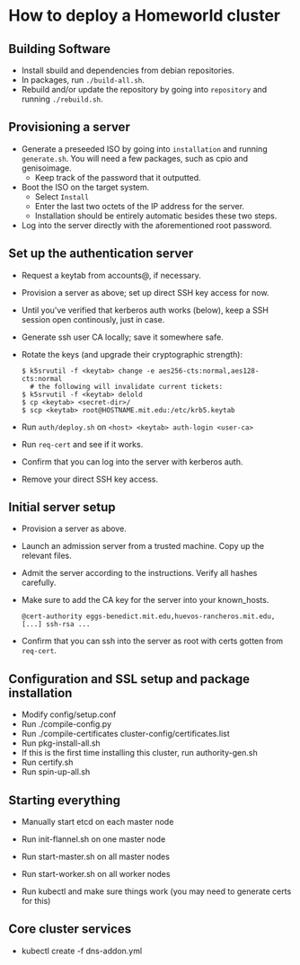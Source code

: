 # How to deploy a Homeworld cluster

## Building Software

 * Install sbuild and dependencies from debian repositories.
 * In packages, run `./build-all.sh`.
 * Rebuild and/or update the repository by going into `repository` and running
   `./rebuild.sh`.

## Provisioning a server

 * Generate a preseeded ISO by going into `installation` and running
   `generate.sh`. You will need a few packages, such as cpio and genisoimage.
   - Keep track of the password that it outputted.
 * Boot the ISO on the target system.
   - Select `Install`
   - Enter the last two octets of the IP address for the server.
   - Installation should be entirely automatic besides these two steps.
 * Log into the server directly with the aforementioned root password.

## Set up the authentication server

 * Request a keytab from accounts@, if necessary.
 * Provision a server as above; set up direct SSH key access for now.
 * Until you've verified that kerberos auth works (below), keep a SSH session
   open continously, just in case.
 * Generate ssh user CA locally; save it somewhere safe.
 * Rotate the keys (and upgrade their cryptographic strength):

       $ k5srvutil -f <keytab> change -e aes256-cts:normal,aes128-cts:normal
         # the following will invalidate current tickets:
       $ k5srvutil -f <keytab> delold
       $ cp <keytab> <secret-dir>/
       $ scp <keytab> root@HOSTNAME.mit.edu:/etc/krb5.keytab

 * Run `auth/deploy.sh` on `<host> <keytab> auth-login <user-ca>`
 * Run `req-cert` and see if it works.
 * Confirm that you can log into the server with kerberos auth.
 * Remove your direct SSH key access.

## Initial server setup

 * Provision a server as above.
 * Launch an admission server from a trusted machine. Copy up the relevant files.
 * Admit the server according to the instructions. Verify all hashes carefully.
 * Make sure to add the CA key for the server into your known_hosts.

       @cert-authority eggs-benedict.mit.edu,huevos-rancheros.mit.edu,[...] ssh-rsa ...

 * Confirm that you can ssh into the server as root with certs gotten from `req-cert`.

## Configuration and SSL setup and package installation

 * Modify config/setup.conf
 * Run ./compile-config.py
 * Run ./compile-certificates cluster-config/certificates.list <secrets-directory>
 * Run pkg-install-all.sh
 * If this is the first time installing this cluster, run authority-gen.sh
 * Run certify.sh
 * Run spin-up-all.sh

## Starting everything

 * Manually start etcd on each master node
 * Run init-flannel.sh on one master node
 * Run start-master.sh on all master nodes
 * Run start-worker.sh on all worker nodes

 * Run kubectl and make sure things work (you may need to generate certs for this)

## Core cluster services

 * kubectl create -f dns-addon.yml
